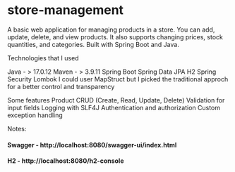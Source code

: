 # store-management
A basic web application for managing products in a store. You can add, update, delete, and view products. It also supports changing prices, stock quantities, and categories. Built with Spring Boot and Java.

Technologies that I used

Java  - >  17.0.12
Maven - > 3.9.11
Spring Boot
Spring Data JPA
H2 
Spring Security
Lombok
I could user MapStruct but I picked the traditional approch for a better control and transparency

Some features
Product CRUD (Create, Read, Update, Delete)
Validation for input fields
Logging with SLF4J
Authentication and authorization
Custom exception handling

Notes:
#### Swagger - <a> http://localhost:8080/swagger-ui/index.html </a>
#### H2 - <a> http://localhost:8080/h2-console </a>
